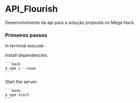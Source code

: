 # API_Flourish
Desenvolvimento da api para a solução proposta no Mega Hack.

### Primeiros passos
In terminal execute:

Install dependencies:

    ```bash
    $ npm i --save
    ```
Start the server:

    ```bash
    $ npm start
    ```


